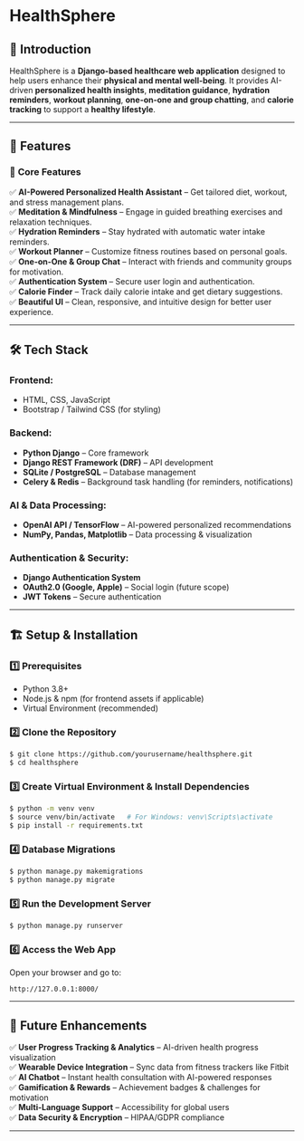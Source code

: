 # HealthSphere

## 📌 Introduction
HealthSphere is a **Django-based healthcare web application** designed to help users enhance their **physical and mental well-being**. It provides AI-driven **personalized health insights**, **meditation guidance**, **hydration reminders**, **workout planning**, **one-on-one and group chatting**, and **calorie tracking** to support a **healthy lifestyle**.

---

## 🚀 Features

### 🌟 **Core Features**
✅ **AI-Powered Personalized Health Assistant** – Get tailored diet, workout, and stress management plans.  
✅ **Meditation & Mindfulness** – Engage in guided breathing exercises and relaxation techniques.  
✅ **Hydration Reminders** – Stay hydrated with automatic water intake reminders.  
✅ **Workout Planner** – Customize fitness routines based on personal goals.  
✅ **One-on-One & Group Chat** – Interact with friends and community groups for motivation.  
✅ **Authentication System** – Secure user login and authentication.  
✅ **Calorie Finder** – Track daily calorie intake and get dietary suggestions.  
✅ **Beautiful UI** – Clean, responsive, and intuitive design for better user experience.  

---

## 🛠️ Tech Stack

### **Frontend:**
- HTML, CSS, JavaScript
- Bootstrap / Tailwind CSS (for styling)

### **Backend:**
- **Python Django** – Core framework
- **Django REST Framework (DRF)** – API development
- **SQLite / PostgreSQL** – Database management
- **Celery & Redis** – Background task handling (for reminders, notifications)

### **AI & Data Processing:**
- **OpenAI API / TensorFlow** – AI-powered personalized recommendations
- **NumPy, Pandas, Matplotlib** – Data processing & visualization

### **Authentication & Security:**
- **Django Authentication System**
- **OAuth2.0 (Google, Apple)** – Social login (future scope)
- **JWT Tokens** – Secure authentication

---

## 🏗️ Setup & Installation

### **1️⃣ Prerequisites**
- Python 3.8+
- Node.js & npm (for frontend assets if applicable)
- Virtual Environment (recommended)

### **2️⃣ Clone the Repository**
```sh
$ git clone https://github.com/yourusername/healthsphere.git
$ cd healthsphere
```

### **3️⃣ Create Virtual Environment & Install Dependencies**
```sh
$ python -m venv venv
$ source venv/bin/activate   # For Windows: venv\Scripts\activate
$ pip install -r requirements.txt
```

### **4️⃣ Database Migrations**
```sh
$ python manage.py makemigrations
$ python manage.py migrate
```

### **5️⃣ Run the Development Server**
```sh
$ python manage.py runserver
```

### **6️⃣ Access the Web App**
Open your browser and go to:
```
http://127.0.0.1:8000/
```

---

## 📌 Future Enhancements
✅ **User Progress Tracking & Analytics** – AI-driven health progress visualization  
✅ **Wearable Device Integration** – Sync data from fitness trackers like Fitbit  
✅ **AI Chatbot** – Instant health consultation with AI-powered responses  
✅ **Gamification & Rewards** – Achievement badges & challenges for motivation  
✅ **Multi-Language Support** – Accessibility for global users  
✅ **Data Security & Encryption** – HIPAA/GDPR compliance  

---
